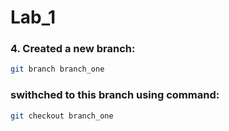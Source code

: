 # Lab_1
### 4. Created a new branch:
```sh
git branch branch_one
``` 
### swithched to this branch using command:
```sh
git checkout branch_one
``` 